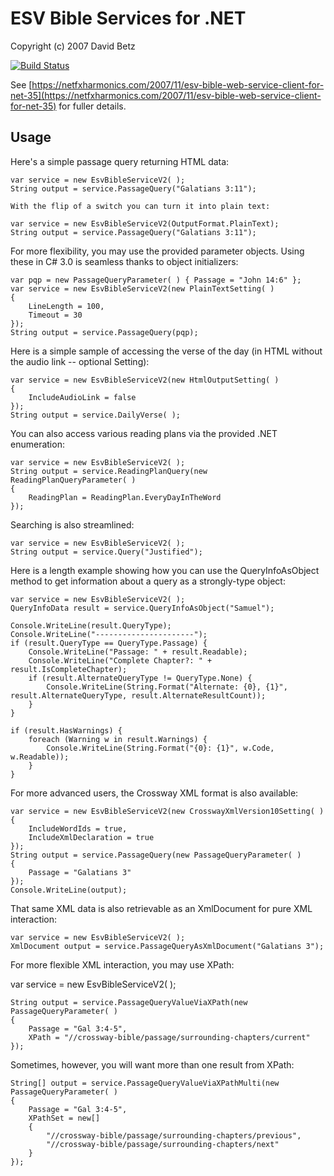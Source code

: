 # ESV Bible Services for .NET

Copyright (c) 2007 David Betz

[![Build Status](https://travis-ci.org/davidbetz/esvfordotnet.svg?branch=master)](https://travis-ci.org/davidbetz/esvfordotnet)

See [https://netfxharmonics.com/2007/11/esv-bible-web-service-client-for-net-35](https://netfxharmonics.com/2007/11/esv-bible-web-service-client-for-net-35) for fuller details.

## Usage

Here's a simple passage query returning HTML data:

    var service = new EsvBibleServiceV2( );
    String output = service.PassageQuery("Galatians 3:11");

    With the flip of a switch you can turn it into plain text:

    var service = new EsvBibleServiceV2(OutputFormat.PlainText);
    String output = service.PassageQuery("Galatians 3:11");

For more flexibility, you may use the provided parameter objects.  Using these in C# 3.0 is seamless thanks to object initializers:

    var pqp = new PassageQueryParameter( ) { Passage = "John 14:6" };
    var service = new EsvBibleServiceV2(new PlainTextSetting( )
    {
        LineLength = 100,
        Timeout = 30
    });
    String output = service.PassageQuery(pqp);

Here is a simple sample of accessing the verse of the day (in HTML without the audio link -- optional Setting):

    var service = new EsvBibleServiceV2(new HtmlOutputSetting( )
    {
        IncludeAudioLink = false
    });
    String output = service.DailyVerse( );

You can also access various reading plans via the provided .NET enumeration:

    var service = new EsvBibleServiceV2( );
    String output = service.ReadingPlanQuery(new ReadingPlanQueryParameter( )
    {
        ReadingPlan = ReadingPlan.EveryDayInTheWord
    });

Searching is also streamlined:

    var service = new EsvBibleServiceV2( );
    String output = service.Query("Justified");

Here is a length example showing how you can use the QueryInfoAsObject method to get information about a query as a strongly-type object:

    var service = new EsvBibleServiceV2( );
    QueryInfoData result = service.QueryInfoAsObject("Samuel");

    Console.WriteLine(result.QueryType);
    Console.WriteLine("----------------------");
    if (result.QueryType == QueryType.Passage) {
        Console.WriteLine("Passage: " + result.Readable);
        Console.WriteLine("Complete Chapter?: " + result.IsCompleteChapter);
        if (result.AlternateQueryType != QueryType.None) {
            Console.WriteLine(String.Format("Alternate: {0}, {1}", result.AlternateQueryType, result.AlternateResultCount));
        }
    }

    if (result.HasWarnings) {
        foreach (Warning w in result.Warnings) {
            Console.WriteLine(String.Format("{0}: {1}", w.Code, w.Readable));
        }
    }

For more advanced users, the Crossway XML format is also available:

    var service = new EsvBibleServiceV2(new CrosswayXmlVersion10Setting( )
    {
        IncludeWordIds = true,
        IncludeXmlDeclaration = true
    });
    String output = service.PassageQuery(new PassageQueryParameter( )
    {
        Passage = "Galatians 3"
    });
    Console.WriteLine(output);

That same XML data is also retrievable as an XmlDocument for pure XML interaction:

    var service = new EsvBibleServiceV2( );
    XmlDocument output = service.PassageQueryAsXmlDocument("Galatians 3");

For more flexible XML interaction, you may use XPath:

var service = new EsvBibleServiceV2( );

    String output = service.PassageQueryValueViaXPath(new PassageQueryParameter( )
    {
        Passage = "Gal 3:4-5",
        XPath = "//crossway-bible/passage/surrounding-chapters/current"
    });

Sometimes, however, you will want more than one result from XPath:

    String[] output = service.PassageQueryValueViaXPathMulti(new PassageQueryParameter( )
    {
        Passage = "Gal 3:4-5",
        XPathSet = new[]
        {
            "//crossway-bible/passage/surrounding-chapters/previous",
            "//crossway-bible/passage/surrounding-chapters/next"                
        }
    });
